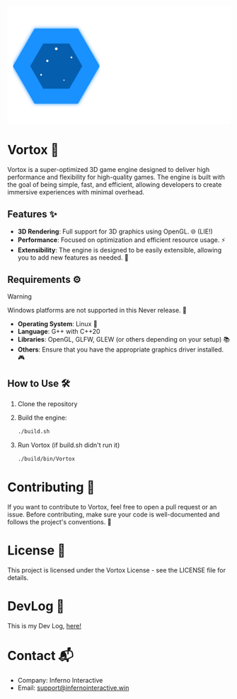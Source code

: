 ![VortoxxEngine](logo/defaultHigh.png)

# Vortox 🚀

Vortox is a super-optimized 3D game engine designed to deliver high performance and flexibility for high-quality games. The engine is built with the goal of being simple, fast, and efficient, allowing developers to create immersive experiences with minimal overhead.

## Features ✨

- **3D Rendering**: Full support for 3D graphics using OpenGL. 🌐 (LIE!)
- **Performance**: Focused on optimization and efficient resource usage. ⚡
- **Extensibility**: The engine is designed to be easily extensible, allowing you to add new features as needed. 🔧

## Requirements ⚙️

> [!WARNING]
> Windows platforms are not supported in this Never release. 🚫

- **Operating System**: Linux 🐧
- **Language**: G++ with C++20
- **Libraries**: OpenGL, GLFW, GLEW (or others depending on your setup) 📚
- **Others**: Ensure that you have the appropriate graphics driver installed. 🎮

## How to Use 🛠️

1. Clone the repository

2. Build the engine:

   ```bash
   ./build.sh
   ```

3. Run Vortox (if build.sh didn't run it)

   ```bash
   ./build/bin/Vortox
   ```

# Contributing 🤝

If you want to contribute to Vortox, feel free to open a pull request or an issue. Before contributing, make sure your code is well-documented and follows the project's conventions. 📄

# License 📜

This project is licensed under the Vortox License - see the LICENSE file for details.

# DevLog 📜

This is my Dev Log, [here!](devlog.MD)

# Contact 📬

- Company: Inferno Interactive
- Email: support@infernointeractive.win
